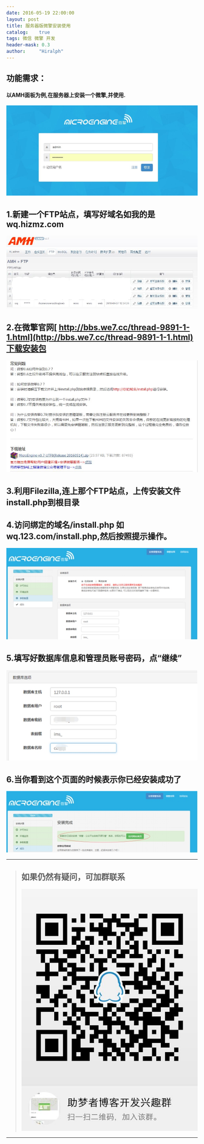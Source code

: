 ```yaml
---
date: 2016-05-19 22:00:00
layout: post
title: 服务器版微擎安装使用
catalog:    true
tags: 微信 微擎 开发
header-mask: 0.3
author:     "Hiralph"
---
```



## 功能需求：

#### 以AMH面板为例,在服务器上安装一个微擎,并使用.
![chaxun1](/img/blog/wqshow.JPG)

## 1.新建一个FTP站点，填写好域名如我的是wq.hizmz.com
![chaxun2](/img/blog/wqftp.JPG)

## 2.在微擎官网[ http://bbs.we7.cc/thread-9891-1-1.html](http://bbs.we7.cc/thread-9891-1-1.html)下载安装包
![chaxun2](/img/blog/wqinstall.JPG)

## 3.利用Filezilla,连上那个FTP站点，上传安装文件install.php到根目录

## 4.访问绑定的域名/install.php 如wq.123.com/install.php,然后按照提示操作。
![chaxun2](/img/blog/wqinstall-1.jpg)

## 5.填写好数据库信息和管理员账号密码，点“继续”
![chaxun2](/img/blog/wqinstall-2.jpg)

## 6.当你看到这个页面的时候表示你已经安装成功了
![chaxun2](/img/blog/wqinstall-3.jpg)

___
>## 如果仍然有疑问，可加群联系
>![qqgroup](/img/blog/qqgroup.jpg)
___

